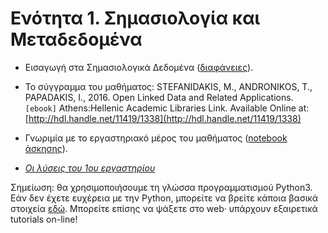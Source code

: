 # Ενότητα 1. Σημασιολογία και Μεταδεδομένα

* Εισαγωγή στα Σημασιολογικά Δεδομένα ([διαφάνειες](https://github.com/mixstef/pms-swp-2016/raw/master/unit1/unit1.pdf)).

* Το σύγγραμμα του μαθήματος: STEFANIDAKIS, M., ANDRONIKOS, T., PAPADAKIS, I., 2016. Open Linked Data and Related Applications. `[ebook]` Athens:Hellenic Academic Libraries Link. Available Online at: [http://hdl.handle.net/11419/1338](http://hdl.handle.net/11419/1338)

* Γνωριμία με το εργαστηριακό μέρος του μαθήματος ([notebook άσκησης](https://github.com/mixstef/pms-swp-2016/raw/master/unit1/denzel.ipynb)).

* [*Οι λύσεις του 1ου εργαστηρίου*](https://gist.github.com/mixstef/dbe510b526eb8b3ace9d)

Σημείωση: θα χρησιμοποιήσουμε τη γλώσσα προγραμματισμού Python3. Εάν δεν έχετε ευχέρεια με την Python, μπορείτε να βρείτε κάποια βασικά στοιχεία [εδώ](http://di.ionio.gr/~mistral/tp/compilers/lecturedoc/unit1/module1.html). Μπορείτε επίσης να ψάξετε στο web· υπάρχουν εξαιρετικά tutorials on-line!
